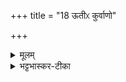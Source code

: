 +++
title = "18 ऊतीᳵ कुर्वाणो"

+++


<details><summary>मूलम्</summary>

ऊ॒तीᳵ कु॑र्वा॒णो यत् पृ॑थि॒वीम् अच॑रः ।  
गु॒हा॒कार॑म् आखुरू॒पम् प्र॒तीत्य॑ ।  
तत् ते॒ न्य॑कम्  इ॒ह स॒म्भर॑न्तः ।  
श॒तञ् जी॑वेम श॒रद॒स् सवी॑राः ।
</details>

<details><summary>भट्टभास्कर-टीका</summary>

हे अग्ने! यत् यदा ऊतीः मार्गान् कुर्वाणः पृथिवीमचरः अनुप्रविष्टवान् कथं भूत्वा गुहाकारं प्रच्छन्नरूपं आखुरूपं प्रतीत्य प्रतिप्राप्य अचरः । यद्वा - आखुरूपं प्रतीत्य यदा ऊतीः कुर्वाण डति आखूत्करान् कुर्वाणो गुहाकारं नीलाकारां पृथिवीमचरः । सर्वत्र छान्दसमुपोत्तमस्योदात्तत्वम् । लिङ्गव्यत्ययः । तत् तदानीं ते तव तत्र न्यक्तं निलीनं उत्करात्मना परिणतं बलं तेजो वा इह अस्मिन् कर्मणि सम्भरन्तो वयं शतं शरदो जीवेम । सवीराः पुत्रपौत्रादिसहिताः शरदो रोगबहुळत्वात्तस्यां जीवनमाशास्ते । संवथ्सरंपर्यायो वा शरच्छब्दः । यद्वा - शरदां शतं शतेन वर्षैर्भवति लक्षणया शतं वर्षाणि जीवेमेति प्रार्थितं भवति ॥
</details>
